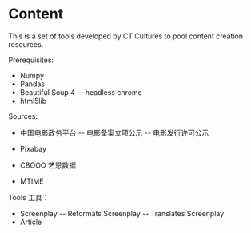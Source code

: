 # Content
This is a set of tools developed by CT Cultures to pool content creation resources.

Prerequisites:
- Numpy
- Pandas
- Beautiful Soup 4
  -- headless chrome
- html5lib


Sources:
- 中国电影政务平台
  -- 电影备案立项公示
  -- 电影发行许可公示

- Pixabay
- CBOOO 艺恩数据
- MTIME


Tools 工具：
- Screenplay
  -- Reformats Screenplay
  -- Translates Screenplay
- Article
